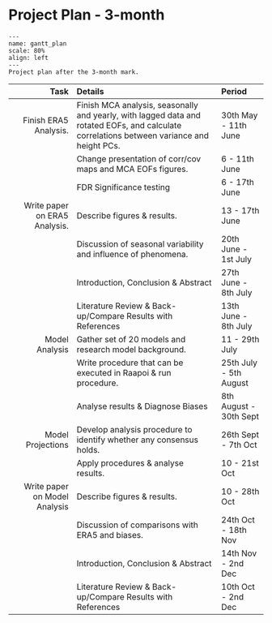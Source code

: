 # Project Plan - 3-month

```{figure} ./gantt_plan.png
---
name: gantt_plan
scale: 80%
align: left
---
Project plan after the 3-month mark.
```

| Task | Details | Period |
| --: | :-- | :-- |
| Finish ERA5 Analysis. | Finish MCA analysis, seasonally and yearly, with lagged data and rotated EOFs, and calculate correlations between variance and height PCs. | 30th May - 11th June |
|  | Change presentation of corr/cov maps and MCA EOFs figures. | 6 - 11th June |
|  | FDR Significance testing | 6 - 17th June |
| Write paper on ERA5 Analysis. | Describe figures & results. | 13 - 17th June |
|  | Discussion of seasonal variability and influence of phenomena. | 20th June - 1st July |
|  | Introduction, Conclusion & Abstract | 27th June - 8th July |
|  | Literature Review & Back-up/Compare Results with References | 13th June - 8th July |
| Model Analysis | Gather set of 20 models and research model background. | 11 - 29th July |
|  | Write procedure that can be executed in Raapoi & run procedure. | 25th July - 5th August |
|  | Analyse results & Diagnose Biases | 8th August - 30th Sept |
| Model Projections | Develop analysis procedure to identify whether any consensus holds. | 26th Sept - 7th Oct |
|  | Apply procedures & analyse results. | 10 - 21st Oct |
| Write paper on Model Analysis | Describe figures & results. | 10 - 28th Oct |
|  | Discussion of comparisons with ERA5 and biases. | 24th Oct - 18th Nov |
|  | Introduction, Conclusion & Abstract | 14th Nov - 2nd Dec |
|  | Literature Review & Back-up/Compare Results with References | 10th Oct - 2nd Dec |